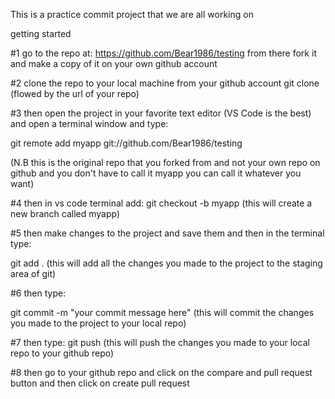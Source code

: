 This is a practice commit project that we are all working on

getting started

#1 go to the repo at: https://github.com/Bear1986/testing
from there fork it and make a copy of it on your own github account

#2 clone the repo to your local machine from your github account
git clone (flowed by the url of your repo)

#3 then open the project in your favorite text editor (VS Code is the best) and open a terminal window and type:

git remote add myapp git://github.com/Bear1986/testing

(N.B this is the original repo that you forked from and not your own repo on github and you don't have to call it myapp you can call it whatever you want)

#4 then in vs code terminal add:
git checkout -b myapp 
(this will create a new branch called myapp)

#5 then make changes to the project and save them and then in the terminal type:

git add .
(this will add all the changes you made to the project to the staging area of git)

#6 then type:

git commit -m "your commit message here"
(this will commit the changes you made to the project to your local repo)

#7 then type:
git push
(this will push the changes you made to your local repo to your github repo)

#8 then go to your github repo and click on the compare and pull request button and then click on create pull request

